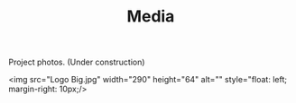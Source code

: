 ﻿---
layout: page
title: Media
permalink: /Media/
---





<p>Project photos. (Under construction)</p>

<img src="Logo Big.jpg" 
	  width="290" 
	  height="64" 
	  alt=""
	  style="float: left; 
	  margin-right: 
          10px;/>



